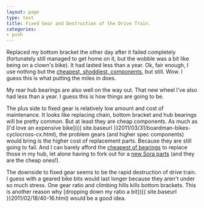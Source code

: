 ```yaml
---
layout: page
type: text
title: Fixed Gear and Destruction of the Drive Train. 
categories: 
- push
---
```

Replaced my bottom bracket the other day after it failed completely (fortunately still managed to get home on it, but the wobble was a bit like being on a clown's bike). It had lasted less than a year. Ok, fair enough, I use nothing but the [cheapest, shoddiest, components](http://www.halfords.com/webapp/wcs/stores/servlet/product_storeId_10001_catalogId_10151_productId_158184_categoryId_210159_langId_-1?cm_sp=Intelligent_Offer-_-Product_List_Zone_1-_-Blank&iozone=PLPz1), but still. Wow. I guess this is what putting the miles in does. 

My rear hub bearings are also well on the way out. That new wheel I've also had less than a year. I guess this is how things are going to be. 

The plus side to fixed gear is relatively low amount and cost of maintenance. It looks like replacing chain, bottom bracket and hub bearings will be pretty common. But at least they are cheap components. As much as [I'd love an expensive bike]({{ site.baseurl }}2011/03/31/boardman-bikes-cyclocross-cx.html), the problem gears (and higher spec components) would bring is the higher cost of replacement parts. Because they are still going to fail. And I can barely afford the [cheapest of bearings](http://twitter.com/#!/atomicules/status/65553378704506880) to replace those in my hub, let alone having to fork out for a [new Sora parts](http://www.wiggle.co.uk/?s=Shimano+sora) (and they are the cheap ones!). 

The downside to fixed gear seems to be the rapid destruction of drive train. I guess with a geared bike bits would last longer because they aren't under so much stress. One gear ratio and climbing hills kills bottom brackets. This is another reason why [dropping down my ratio a bit]({{ site.baseurl }}2011/02/18/40-16.html) would be a good idea. 
